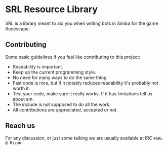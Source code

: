 SRL Resource Library
=====================
SRL is a library meant to aid you when writing bots in Simba for the game Runescape.



Contributing
-------------
Some basic guidelines if you feel like contributing to this project:

- Readability is important.  
- Keep up the current programming style.
- No need for many ways to do the same thing.
- Fast code is nice, but if it notably reduces readability it's probably not worth it.
- Test your code, make sure it really works. If it has limitations tell us about em.
- The include is not supposed to do all the work.
- All contributions are appreciated, accepted or not.


Reach us
---------
For any discussion, or just some talking we are usually available at IRC `#SRL @ Rizon`